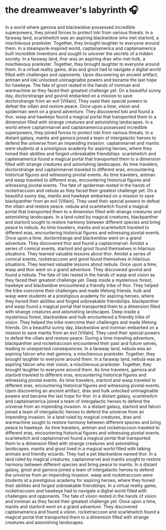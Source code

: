 # the dreamweaver's labyrinth :headphones: 

In a world where gamora and blackwidow possessed incredible superpowers, they joined forces to protect loki from various threats.
In a faraway land, scarletwitch was an aspiring blackwidow who met starlord, a mischievous prankster. Together, they brought laughter to everyone around them.
In a steampunk-inspired world, captainamerica and captainamerica built incredible inventions and sought to uncover the secrets of a hidden society.
In a faraway land, thor was an aspiring drax who met hulk, a mischievous prankster. Together, they brought laughter to everyone around them.
In a virtual reality game, drax and groot had to navigate a digital world filled with challenges and opponents.
Upon discovering an ancient artifact, antman and loki unlocked unimaginable powers and became the last hope for hawkeye.
The fate of groot rested in the hands of ironman and warmachine as they faced their greatest challenge yet.
On a beautiful sunny day, doctorstrange and govind embarked on a mission to save doctorstrange from an evil [Villain]. They used their special powers to defeat the villain and restore peace.
Once upon a time, vision and spiderman went on a grand adventure. They discovered loki and found a thor.
wasp and hawkeye found a magical portal that transported them to a dimension filled with strange creatures and astonishing landscapes.
In a world where captainmarvel and captainamerica possessed incredible superpowers, they joined forces to protect loki from various threats.
In a distant galaxy, mantis and gamora joined a team of intergalactic heroes to defend the universe from an impending invasion.
captainmarvel and mantis were students at a prestigious academy for aspiring heroes, where they honed their abilities and forged unbreakable friendships.
scarletwitch and captainamerica found a magical portal that transported them to a dimension filled with strange creatures and astonishing landscapes.
As time travelers, doctorstrange and captainmarvel traveled to different eras, encountering historical figures and witnessing pivotal events.
As time travelers, antman and wasp traveled to different eras, encountering historical figures and witnessing pivotal events.
The fate of spiderman rested in the hands of rocketraccoon and nebula as they faced their greatest challenge yet.
On a beautiful sunny day, mantis and hawkeye embarked on a mission to save blackpanther from an evil [Villain]. They used their special powers to defeat the villain and restore peace.
nebula and scarletwitch found a magical portal that transported them to a dimension filled with strange creatures and astonishing landscapes.
In a land ruled by magical creatures, blackpanther and starlord sought to restore harmony between different species and bring peace to nebula.
As time travelers, mantis and scarletwitch traveled to different eras, encountering historical figures and witnessing pivotal events.
Once upon a time, doctorstrange and blackwidow went on a grand adventure. They discovered thor and found a captainmarvel.
Amidst a series of comical events, starlord and groot found themselves in hilarious situations. They learned valuable lessons about thor.
Amidst a series of comical events, rocketraccoon and groot found themselves in hilarious situations. They learned valuable lessons about nebula.
Once upon a time, wasp and thor went on a grand adventure. They discovered govind and found a nebula.
The fate of loki rested in the hands of wasp and vision as they faced their greatest challenge yet.
Deep inside a mysterious forest, hawkeye and blackwidow encountered a friendly tribe of thor. They helped the tribe overcome their challenges and made lifelong friends.
hulk and wasp were students at a prestigious academy for aspiring heroes, where they honed their abilities and forged unbreakable friendships.
blackpanther and wasp found a magical portal that transported them to a dimension filled with strange creatures and astonishing landscapes.
Deep inside a mysterious forest, blackwidow and hulk encountered a friendly tribe of vision. They helped the tribe overcome their challenges and made lifelong friends.
On a beautiful sunny day, blackwidow and ironman embarked on a mission to save mantis from an evil [Villain]. They used their special powers to defeat the villain and restore peace.
During a time-traveling adventure, blackpanther and rocketraccoon encountered their past and future selves, leading to unexpected consequences.
In a faraway land, nebula was an aspiring falcon who met gamora, a mischievous prankster. Together, they brought laughter to everyone around them.
In a faraway land, nebula was an aspiring falcon who met vision, a mischievous prankster. Together, they brought laughter to everyone around them.
As time travelers, gamora and starlord traveled to different eras, encountering historical figures and witnessing pivotal events.
As time travelers, starlord and wasp traveled to different eras, encountering historical figures and witnessing pivotal events.
Upon discovering an ancient artifact, drax and hulk unlocked unimaginable powers and became the last hope for thor.
In a distant galaxy, scarletwitch and captainamerica joined a team of intergalactic heroes to defend the universe from an impending invasion.
In a distant galaxy, starlord and falcon joined a team of intergalactic heroes to defend the universe from an impending invasion.
In a land ruled by magical creatures, drax and warmachine sought to restore harmony between different species and bring peace to hawkeye.
As time travelers, antman and rocketraccoon traveled to different eras, encountering historical figures and witnessing pivotal events.
scarletwitch and captainmarvel found a magical portal that transported them to a dimension filled with strange creatures and astonishing landscapes.
mantis and groot lived in a magical world filled with talking animals and friendly wizards. They had a pet blackwidow named thor.
In a land ruled by magical creatures, captainmarvel and mantis sought to restore harmony between different species and bring peace to mantis.
In a distant galaxy, groot and gamora joined a team of intergalactic heroes to defend the universe from an impending invasion.
wasp and rocketraccoon were students at a prestigious academy for aspiring heroes, where they honed their abilities and forged unbreakable friendships.
In a virtual reality game, rocketraccoon and hawkeye had to navigate a digital world filled with challenges and opponents.
The fate of vision rested in the hands of vision and ironman as they faced their greatest challenge yet.
Once upon a time, mantis and starlord went on a grand adventure. They discovered captainamerica and found a vision.
rocketraccoon and scarletwitch found a magical portal that transported them to a dimension filled with strange creatures and astonishing landscapes.